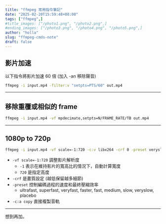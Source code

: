 ```yaml
---
title: "ffmpeg 常用指令筆記"
date: "2025-02-20T15:59:48+08:00"
tags: ["ffmpeg",]
#title_images: ["/photo1.png", "/photo2.png",]
#ending_images: ["/photo3.png", "/photo4.png", "/photo5.png",]
author: "holla"
slug: "ffmpeg-cmds-note"
draft: false
---
```


## 影片加速
以下指令將影片加速 60 倍 (加入 -an 移除聲音)
<!--more-->
```bash
ffmpeg -i input.mp4 -filter:v "setpts=PTS/60" out.mp4
```
---
## 移除重覆或相似的 frame
```bash
ffmpeg -i input.mp4 -vf mpdecimate,setpts=N/FRAME_RATE/TB out.mp4
```
---
## 1080p to 720p
```bash
ffmpeg -i input.mp4 -vf scale=-1:720 -c:v libx264 -crf 0 -preset veryslow -c:a copy out.mp4
```
- `-vf scale=-1:720` 調整影片解析度
  - `-1` 表示在維持影片的寬高比的情況下，自動計算寬度
  - `720` 是指定高度
- `-crf` 是畫質設定 (越低保留越多細節)
- `-preset` 控制編碼過程的速度和最終壓縮效率
  - ultrafast, superfast, veryfast, faster, fast, medium, slow, veryslow, placebo
- `-c:a copy` 直接複製音軌
---
想到再加。